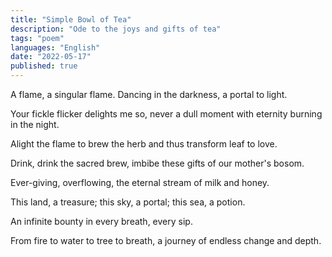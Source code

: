 ```yaml
---
title: "Simple Bowl of Tea"
description: "Ode to the joys and gifts of tea"
tags: "poem"
languages: "English"
date: "2022-05-17"
published: true
---
```


A flame, a singular flame.
Dancing in the darkness,
a portal to light.

Your fickle flicker delights me so,
never a dull moment with eternity
burning in the night.

Alight the flame
to brew the herb and thus
transform leaf to love.

Drink, drink the sacred brew,
imbibe these gifts
of our mother's bosom.

Ever-giving, overflowing,
the eternal stream
of milk and honey.

This land, a treasure;
this sky, a portal;
this sea, a potion.

An infinite bounty
in every breath,
every sip.

From fire to water
to tree to breath,
a journey of endless change and depth.
